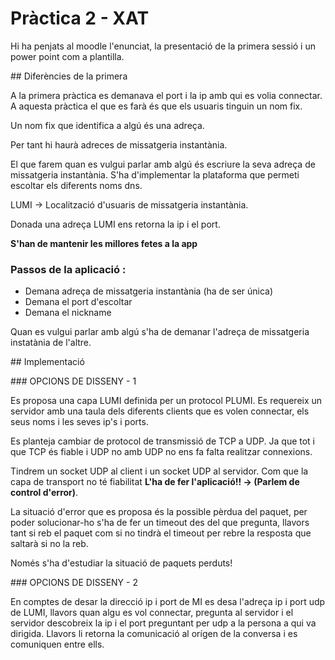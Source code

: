 # Pràctica 2 - XAT

Hi ha penjats al moodle l'enunciat, la presentació de la primera sessió i un power point com a plantilla.

## Diferències de la primera

A la primera pràctica es demanava el port i la ip amb qui es volia connectar. A aquesta pràctica el que es farà és que els usuaris tinguin un nom fix.

Un nom fix que identifica a algú és una adreça.

Per tant hi haurà adreces de missatgeria instantània.

El que farem quan es vulgui parlar amb algú és escriure la seva adreça de missatgeria instantània. S'ha d'implementar la plataforma que permeti escoltar els diferents noms dns.

LUMI -> Localització d'usuaris de missatgeria instantània.

Donada una adreça LUMI ens retorna la ip i el port.

**S'han de mantenir les millores fetes a la app**

### Passos de la aplicació :

- Demana adreça de missatgeria instantània (ha de ser única)
- Demana el port d'escoltar
- Demana el nickname

Quan es vulgui parlar amb algú s'ha de demanar l'adreça de missatgeria instatània de l'altre.

## Implementació

### OPCIONS DE DISSENY - 1

Es proposa una capa LUMI definida per un protocol PLUMI. Es requereix un servidor amb una taula dels diferents clients que es volen connectar, els seus noms i les seves ip's i ports.

Es planteja cambiar de protocol de transmissió de TCP a UDP. Ja que tot i que TCP és fiable i UDP no amb UDP no ens fa falta realitzar connexions.

Tindrem un socket UDP al client i un socket UDP al servidor. Com que la capa de transport no té fiabilitat **L'ha de fer l'aplicació!! -> (Parlem de control d'error)**.

La situació d'error que es proposa és la possible pèrdua del paquet, per poder solucionar-ho s'ha de fer un timeout des del que pregunta, llavors tant si reb el paquet com si no tindrà el timeout per rebre la resposta que saltarà si no la reb.

Només s'ha d'estudiar la situació de paquets perduts!

### OPCIONS DE DISSENY - 2

En comptes de desar la direcció ip i port de MI es desa l'adreça ip i port udp de LUMI, llavors quan algu es vol connectar, pregunta al servidor i el servidor descobreix la ip i el port preguntant per udp a la persona a qui va dirigida. Llavors li retorna la comunicació al orígen de la conversa i es comuniquen entre ells.
